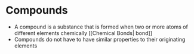 # Compounds

- A compound is a substance that is formed when two or more atoms of different elements chemically [[Chemical Bonds| bond]]
- Compounds do not have to have similar properties to their originating elements
